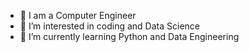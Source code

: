 - 👋 I am a Computer Engineer
- 👀 I’m interested in coding and Data Science
- 🌱 I’m currently learning Python and Data Engineering
